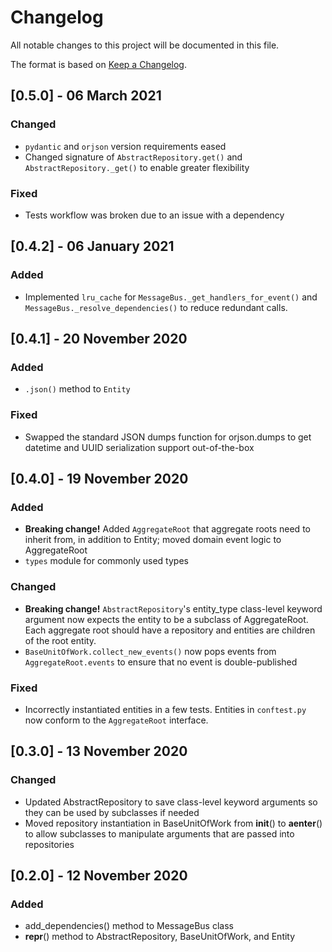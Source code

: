 # Changelog

All notable changes to this project will be documented in this file.

The format is based on [Keep a Changelog](https://keepachangelog.com/en/1.0.0/).

## [0.5.0] - 06 March 2021
### Changed
- `pydantic` and `orjson` version requirements eased
- Changed signature of `AbstractRepository.get()` and `AbstractRepository._get()` to
  enable greater flexibility

### Fixed
- Tests workflow was broken due to an issue with a dependency

## [0.4.2] - 06 January 2021
### Added
- Implemented `lru_cache` for `MessageBus._get_handlers_for_event()` and
  `MessageBus._resolve_dependencies()` to reduce redundant calls.

## [0.4.1] - 20 November 2020
### Added
- `.json()` method to `Entity`

### Fixed
- Swapped the standard JSON dumps function for orjson.dumps to get datetime and UUID
  serialization support out-of-the-box

## [0.4.0] - 19 November 2020
### Added
- **Breaking change!** Added `AggregateRoot` that aggregate roots need to inherit from,
  in addition to Entity; moved domain event logic to AggregateRoot
- `types` module for commonly used types

### Changed
- **Breaking change!** `AbstractRepository`'s entity_type class-level keyword argument
  now expects the entity to be a subclass of AggregateRoot. Each aggregate root should
  have a repository and entities are children of the root entity.
- `BaseUnitOfWork.collect_new_events()` now pops events from `AggregateRoot.events` to
  ensure that no event is double-published

### Fixed
- Incorrectly instantiated entities in a few tests. Entities in `conftest.py` now
  conform to the `AggregateRoot` interface.

## [0.3.0] - 13 November 2020
### Changed
- Updated AbstractRepository to save class-level keyword arguments so they can be used
  by subclasses if needed
- Moved repository instantiation in BaseUnitOfWork from __init__() to __aenter__() to
  allow subclasses to manipulate arguments that are passed into repositories

## [0.2.0] - 12 November 2020
### Added
- add_dependencies() method to MessageBus class
- __repr__() method to AbstractRepository, BaseUnitOfWork, and Entity
